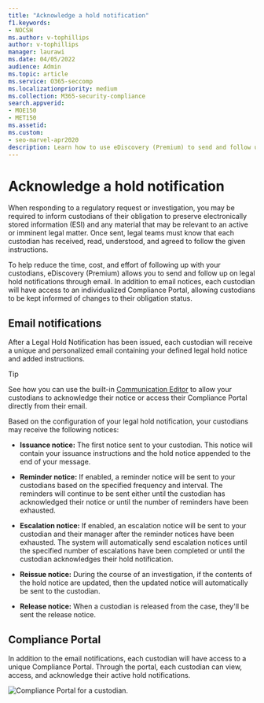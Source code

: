 ```yaml
---
title: "Acknowledge a hold notification"
f1.keywords:
- NOCSH
ms.author: v-tophillips
author: v-tophillips
manager: laurawi
ms.date: 04/05/2022
audience: Admin
ms.topic: article
ms.service: O365-seccomp
ms.localizationpriority: medium
ms.collection: M365-security-compliance
search.appverid: 
- MOE150
- MET150
ms.assetid: 
ms.custom: 
- seo-marvel-apr2020
description: Learn how to use eDiscovery (Premium) to send and follow up on legal hold notifications through email, as well as monitor obligation status.
---
```


# Acknowledge a hold notification

When responding to a regulatory request or investigation, you may be required to inform custodians of their obligation to preserve electronically stored information (ESI) and any material that may be relevant to an active or imminent legal matter. Once sent, legal teams must know that each custodian has received, read, understood, and agreed to follow the given instructions.

To help reduce the time, cost, and effort of following up with your custodians,  eDiscovery (Premium) allows you to send and follow up on legal hold notifications through email. In addition to email notices, each custodian will have access to an individualized Compliance Portal, allowing custodians to be kept informed of changes to their obligation status.

## Email notifications

After a Legal Hold Notification has been issued, each custodian will receive a unique and personalized email containing your defined legal hold notice and added instructions. 

> [!TIP]
> See how you can use the built-in  [Communication Editor](using-communications-editor.md) to allow your custodians to acknowledge their notice or access their Compliance Portal directly from their email.

Based on the configuration of your legal hold notification, your custodians may receive the following notices: 

- **Issuance notice:** The first notice sent to your custodian. This notice will contain your issuance instructions and the hold notice appended to the end of your message.

- **Reminder notice:** If enabled, a reminder notice will be sent to your custodians based on the specified frequency and interval. The reminders will continue to be sent either until the custodian has acknowledged their notice or until the number of reminders have been exhausted.

- **Escalation notice:** If enabled, an escalation notice will be sent to your custodian and their manager after the reminder notices have been exhausted. The system will automatically send escalation notices until the specified number of escalations have been completed or until the custodian acknowledges their hold notification.

- **Reissue notice:** During the course of an investigation, if the contents of the hold notice are updated, then the updated notice will automatically be sent to the custodian.

- **Release notice:** When a custodian is released from the case, they'll be sent the release notice. 

## Compliance Portal

In addition to the email notifications, each custodian will have access to a unique Compliance Portal. Through the portal, each custodian can view, access, and acknowledge their active hold notifications.

![Compliance Portal for a custodian.](../media/CustodianPortal.jpg)
